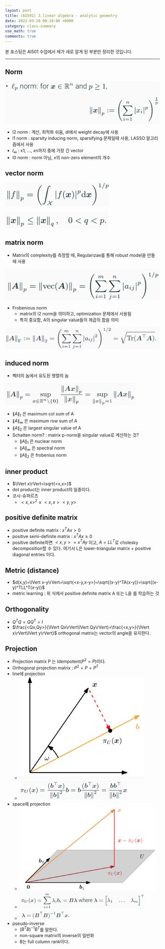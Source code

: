```yaml
---
layout: post
title: (AI501) 3.linear algebra - analytic geometry
date: 2022-03-10 00:10:00 +0900
category: class-summary
use_math: true
comments: true
---
```


본 포스팅은 AI501 수업에서 제가 새로 알게 된 부분만 정리한 것입니다.

---

## Norm

![alt text](/public/img/220310/norm.png)

- l2 norm : 계산, 최적화 쉬움, dl에서 weight decay에 사용
- l1 norm : sparsity inducing norm, sparsifying 문제일때 사용, LASSO 알고리즘에서 사용
- $l_{\infty}$ : x1, ..., xn까지 중에 가장 긴 vector
- l0 norm : norm 아님, x의 non-zero element의 개수

## vector norm

![alt text](/public/img/220310/vector_norm.png)

![alt text](/public/img/220310/vector_norm2.png)

## matrix norm

- Matrix의 complexity를 측정할 때, Regularizae를 통해 robust model을 만들 때 사용

![alt text](/public/img/220310/matrix_norm.png)

- Frobenious norm
  - matrix의 l2 norm을 의미하고, optimization 문제에서 사용됨
  - 특히 중요함, A의 singular value들의 제곱의 합을 의미

![alt text](/public/img/220310/frobenious_norm.png)

## induced norm

- 벡터의 놈에서 유도된 행렬의 놈

![alt text](/public/img/220310/induced_norm.png)

- $\lVert A\rVert_1$ 은 maximum col sum of A
- $\lVert A\rVert_\infty$ 은 maximum row sum of A
- $\lVert A\rVert_2$ 은 largest singular value of A
- Schatten norm? : matrix p-norm을 singular value로 계산하는 것?
  - $\lVert A\rVert _1$ 은 nuclear norm
  - $\lVert A\rVert _\infty$ 은 spectral norm
  - $\lVert A\rVert _2$ 은 frobenius norm

## inner product

- $\lVert x\rVert=\sqrt{<x,x>}$
- dot product는 inner product의 일종이다.
- 코시-슈파르츠
  - $<x,x>^2 \leq <x,x><y,y>$

## positive definite matrix

- positive definite matrix : $x^TAx\gt0$
- positive semi-definite matrix : $x^TAx\geq0$
- positive definite하면 $<x,y>=x^TAy$ 이고, $A=LL^T$로 cholesky decomposition할 수 있다. 여기서 L은 lower-triangular matrix + positive diagonal entries 이다.

## Metric (distance)

- $d(x,y)=\lVert x-y\rVert=\sqrt{<x-y,x-y>}=\sqrt{(x-y)^TA(x-y)}=\sqrt{(x-y)^TLL^T(x-y)}$
- metric learning : 위 식에서 positive definite matrix A 또는 L을 를 학습하는 것

## Orthogonality

- $Q^TQ=QQ^T=I$
- $\frac{<Qx,Qy>}{\lVert Qx\rVert\lVert Qy\rVert}=\frac{<x,y>}{\lVert x\rVert\lVert y\rVert}$ orthogonal matrix는 vector의 angle을 유지한다.

## Projection

- Projection matrix P 는 idempotent($P^2=P$)이다.
- Orthogonal projection matrix : $P^2=P=P^T$
- line에 projection
  - ![alt text](/public/img/220310/line_projection.png)
  - ![alt text](/public/img/220310/line_projection_equation.png)
- space에 projection
  - ![alt text](/public/img/220310/space_projection.png)
  - ![alt text](/public/img/220310/space_projection_equation.png)
  - ![alt text](/public/img/220310/space_projection_equation2.png)
- pseudo-inverse
  - $(B^TB)^{-1}B^T$를 말한다. 
  - non-square matrix의 inverse의 일반화
  - B는 full column rank이다.